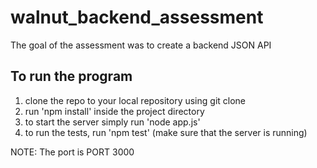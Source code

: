 # walnut_backend_assessment

The goal of the assessment was to create a backend JSON API

## To run the program

1. clone the repo to your local repository using git clone
2. run 'npm install' inside the project directory
3. to start the server simply run 'node app.js'
4. to run the tests, run 'npm test' (make sure that the server is running)

NOTE: The port is PORT 3000
